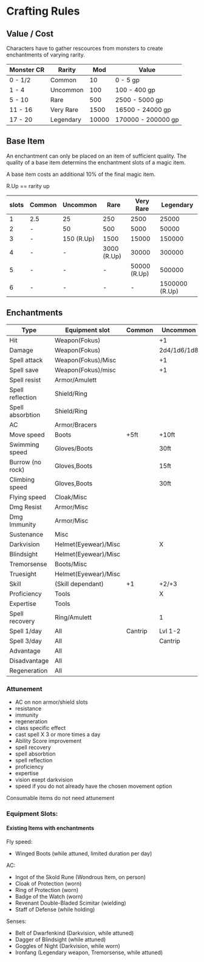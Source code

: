 # Crafting Rules

## Value / Cost

Characters have to gather rescources from monsters to create enchantments of varying rarity.

| Monster CR	| Rarity	  | Mod 	| Value			        	|
| ---		      | ---		    | ---  	| ---			          	|
| 0 - 1/2   	| Common  	| 10	  | 0 - 5 gp			      |
| 1 - 4		    | Uncommon	| 100  	| 100 - 400 gp		    |
| 5 - 10	    | Rare		  | 500	  | 2500 - 5000 gp	    |
| 11 - 16	    | Very Rare	| 1500	| 16500 - 24000 gp	  |
| 17 - 20	    | Legendary	| 10000	| 170000 - 200000 gp	|

## Base Item

An enchantment can only be placed on an item of sufficient quality. The quality of a base item determins the enchantment slots of a magic item.

A base item costs an additional 10% of the final magic item.

R.Up == rarity up

|  slots   |  Common  |  Uncommon    |  Rare        |  Very Rare     |  Legendary       |
|  ---     |  ---     |  ---         |  ---         |  ---           |  ---             |
|    1     |   2.5    |    25        |   250        |    2500        |     25000        |
|    2     |    -     |    50        |   500        |    5000        |     50000        |
|    3     |    -     |   150 (R.Up) |  1500        |   15000        |    150000        |
|    4     |    -     |     -        |  3000 (R.Up) |   30000        |    300000        |
|    5     |    -     |     -        |   -          |   50000 (R.Up) |    500000        |
|    6     |    -     |     -        |   -          |    -           |   1500000 (R.Up) |

## Enchantments 

| Type 				      | Equipment slot 	  	| Common	| Uncommon	| Rare		            | Very Rare	          | Legendary	          |
| ---				        | ---					        | ---		  | ---		    | ---		              | ---		              | ---		              |
| Hit 				      | Weapon(Fokus)				      |			    | +1		    | +2		              | +3		              | +4	              	|	
| Damage			      | Weapon(Fokus)			    	  | 		  	|2d4/1d6/1d8|3d4/2d6/2d8/1d10/1d12|4d4/3d6/3d8/2d10/2d12|5d4/4d6/4d8/3d10/3d12|
| Spell attack		  | Weapon(Fokus)/Misc				        	|			    | +1		    | +2		              | +3 		              | +4		              |
| Spell save		    | Weapon(Fokus)/misc				        	|			    | +1		    | +2		              | +3 	              	| +4		              |
| Spell resist		  | Armor/Amulett				        	|			    | 		    	| X			              | 		              	|			                |
| Spell reflection	| Shield/Ring				        	|			    | 			    |			                | X			              |		                	|
| Spell absorbtion	| Shield/Ring				        	|			    | 			    |			                | 			              | X			              |
| AC				        | Armor/Bracers				        	|		    	| 			    | +1	              	| +2		              | +3		              |
| Move speed		    | Boots					      | +5ft		| +10ft		  | +15ft	            	| 			              |			                |
| Swimming speed 	  | Gloves/Boots	| 		  	| 30ft		  | 60ft		            | 			              |			                |
| Burrow (no rock)	| Gloves,Boots			  |			    | 15ft		  | 30ft		            | 		              	|         			      |
| Climbing speed	  | Gloves,Boots			  |			    | 30ft		  | 60ft		            | 		              	|		                	|
| Flying speed		  | Cloak/Misc		  	|			    | 			    | 30ft		            | 60ft		            |			                |
| Dmg Resist		    | Armor/Misc					        |			    | 		    	| X			              | 			              |			                |
| Dmg Immunity		  | Armor/Misc					        |			    | 			    | 			              | X			              |			                |
| Sustenance		    | Misc					        |			    | 			    | X			              | 			              | 		              	|
| Darkvision		    | Helmet(Eyewear)/Misc	  	|			    | X			    | 			              | 			              |		                	|
| Blindsight		    | Helmet(Eyewear)/Misc		  |			    | 			    | 			              | X		              	|			                |
| Tremorsense		    | Boots/Misc		  |		    	| 			    | 			              | X		              	|		                	|
| Truesight			    | Helmet(Eyewear)/Misc		  |		    	| 			    | 			              | 		              	| X		              	|
| Skill				      | (Skill dependant)					        | +1		  | +2/+3		  | +4/+5		            | 		                | 	                	|
| Proficiency		    | Tools					        |			    | X			    | 			              | 			              |			                |
| Expertise			    | Tools					        |		    	| 			    | X			              | 		              	|			                |
| Spell recovery	  | Ring/Amulett					        |			    | 1			    | 2			              | 3	                  | 4		              	|
| Spell	1/day		    | All					        | Cantrip	| Lvl 1-2	  | Lvl 3-4	            | Lvl 5-6	            | Lvl 7-8	            |
| Spell	3/day		    | All					        | 			  | Cantrip	  | Lvl 1-2	            | Lvl 3-4	            | Lvl 5-6	            |
| Advantage		      | All					        |			    | 		  	  | 	X		              | 			              |		                	|
| Disadvantage		  | All					        |		    	| 			    | 	X	              	| 			              |			                |
| Regeneration		  | All					        |			    | 			    | 	1d6/10min		      | 	2d6/10min		      |			                |


### Attunement

- AC on non armor/shield slots
- resistance
- immunity
- regeneration
- class specific effect
- cast spell X 3 or more times a day
- Ability Score improvement
- spell recovery
- spell absorbtion
- spell reflection
- proficiency
- expertise
- vision exept darkvision
- speed if you do not already have the chosen movement option

Consumable items do not need attunement

### Equipment Slots:

#### Existing Items with enchantments

Fly speed:
- Winged Boots (while attuned, limited duration per day)

AC:
- Ingot of the Skold Rune (Wondrous Item, on person)
- Cloak of Protection (worn)
- Ring of Protection (worn)
- Badge of the Watch (worn)
- Revenant Double-Bladed Scimitar (wielding)
- Staff of Defense (while holding)

Senses:
- Belt of Dwarfenkind (Darkvision, while attuned)
- Dagger of Blindsight (while attuned)
- Goggles of Night (Darkvision, while worn)
- Ironfang (Legendary weapon, Tremorsense, while attuned)

